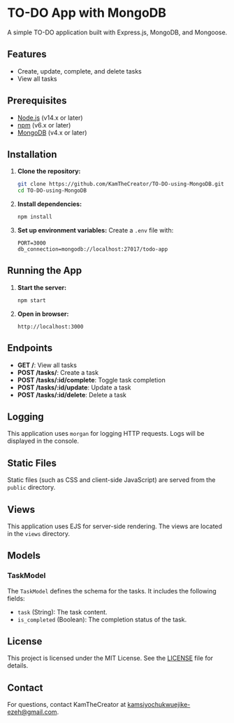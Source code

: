 # TO-DO App with MongoDB

A simple TO-DO application built with Express.js, MongoDB, and Mongoose.

## Features

- Create, update, complete, and delete tasks
- View all tasks

## Prerequisites

- [Node.js](https://nodejs.org/) (v14.x or later)
- [npm](https://www.npmjs.com/) (v6.x or later)
- [MongoDB](https://www.mongodb.com/) (v4.x or later)

## Installation

1. **Clone the repository:**
    ```bash
    git clone https://github.com/KamTheCreator/TO-DO-using-MongoDB.git
    cd TO-DO-using-MongoDB
    ```

2. **Install dependencies:**
    ```bash
    npm install
    ```

3. **Set up environment variables:**
    Create a `.env` file with:
    ```
    PORT=3000
    db_connection=mongodb://localhost:27017/todo-app
    ```

## Running the App

1. **Start the server:**
    ```bash
    npm start
    ```

2. **Open in browser:**
    ```
    http://localhost:3000
    ```

## Endpoints

- **GET /**: View all tasks
- **POST /tasks/**: Create a task
- **POST /tasks/:id/complete**: Toggle task completion
- **POST /tasks/:id/update**: Update a task
- **POST /tasks/:id/delete**: Delete a task

## Logging

This application uses `morgan` for logging HTTP requests. Logs will be displayed in the console.

## Static Files

Static files (such as CSS and client-side JavaScript) are served from the `public` directory.

## Views

This application uses EJS for server-side rendering. The views are located in the `views` directory.

## Models

### TaskModel

The `TaskModel` defines the schema for the tasks. It includes the following fields:
- `task` (String): The task content.
- `is_completed` (Boolean): The completion status of the task.

## License

This project is licensed under the MIT License. See the [LICENSE](LICENSE) file for details.

## Contact

For questions, contact KamTheCreator at kamsiyochukwuejike-ezeh@gmail.com.
